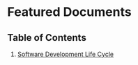 # Featured Documents

## Table of Contents
1. [Software Development Life Cycle](./DevelopmentStages/README.md)




